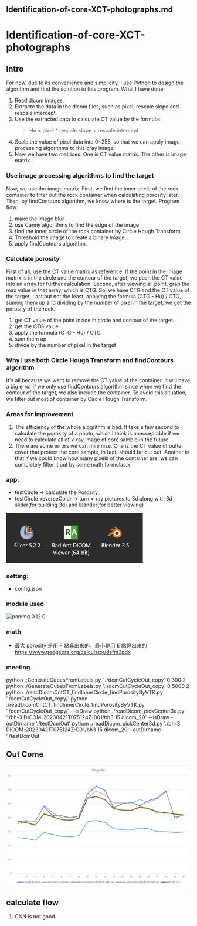 ## Identification-of-core-XCT-photographs.md

# Identification-of-core-XCT-photographs

## Intro

For now, due to its convenience and simplicity, I use Python to design the algorithm and find the solution to this program.
What I have done:

1. Read dicom images.
2. Extracte the data in the dicom files, such as pixel, rescale slope and rescale intercept.
3. Use the extracted data to calculate CT value by the formula:
   > Hu = pixel \* rescale slope + rescale intercept
4. Scale the value of pixel data into 0~255, so that we can apply image processing algorithms to this gray image.
5. Now we have two matrices. One is CT value matrix. The other is image matrix.

### Use image processing algorithms to find the target

Now, we use the image matrix.
First, we find the inner circle of the rock container to fliter out the rock container when calculating porosity later.
Then, by findContours algorithm, we know where is the target.
Program flow:

1. make the image blur
2. use Canny algorithms to find the edge of the image
3. find the inner circle of the rock container by Circle Hough Transform
4. Threshold the image to create a binary image
5. apply findContours algorithm.

### Calculate porosity

First of all, use the CT value matrix as reference. If the point in the image matrix is in the circle and the contour of the target, we push the CT value into an array for further calculation. Second, after viewing all point, grab the max value in that array, which is CTG. So, we have CTG and the CT value of the target. Last but not the least, applying the formula (CTG - Hu) / CTG, suming them up and dividing by the number of pixel in the target, we get the porosity of the rock.

1. get CT value of the point inside in circle and contour of the target.
2. get the CTG value
3. apply the formula (CTG - Hu) / CTG
4. sum them up
5. divide by the number of pixel in the target

### Why I use both Circle Hough Transform and findContours algorithm

It's all because we want to remove the CT value of the container.
It will have a big error if we only use findContours algorithm since when we find the contour of the target, we also include the container. To avoid this situation, we filter out most of container by Circle Hough Transform.

### Areas for improvement

1. The efficiency of the whole alogrithm is bad. It take a few second to calculate the porosity of a photo, which I think is unacceptable if we need to calculate all of x-ray image of core sample in the future.
2. There are some errors we can minimize. One is the CT value of outter cover that protect the core sample, in fact, should be cut out. Another is that if we could know how many pixels of the container are, we can completely filter it out by some math formulas.x`

### app:

- testCircle -> calculate the Porosity,
- testCircle_reverseColor -> turn x-ray pictures to 3d along with 3d slider(for building 3d) and blander(for better viewing)

<img src=./projectDEMO/software.png alt="software"/>

### setting:

- config.json

### module used

![panimg 0.12.0](https://pypi.org/project/panimg/)

### math

- 最大 porosity 是用 F 點算出來的。最小是用 E 點算出來的
  https://www.geogebra.org/calculator/dsfm3pdx

### meeting

python .;GenerateCubesFromLabels.py '../dcmCutCycleOut_copy' 0 300 2  
python ./GenerateCubesFromLabels.py '../dcmCutCycleOut_copy' 0 5000 2
python ./readDicomCntCT_findInnerCircle_findPorosityByVTK.py './dcmCutCycleOut_copy/'
python ./readDicomCntCT_findInnerCircle_findPorosityByVTK.py './dcmCutCycleOut_copy/' --isDraw
python ./readDicom_pickCenter3d.py './bh-3 DICOM-20230421T075124Z-001/bh3 15 dicom_20' --isDraw -outDirname './testDcmOut'
python ./readDicom_pickCenter3d.py './bh-3 DICOM-20230421T075124Z-001/bh3 15 dicom_20' -outDirname './testDcmOut'

## Out Come

![Porosity OutCome](./projectDEMO/porosityOutCome.png)

## calculate flow

1. CNN is not good.
